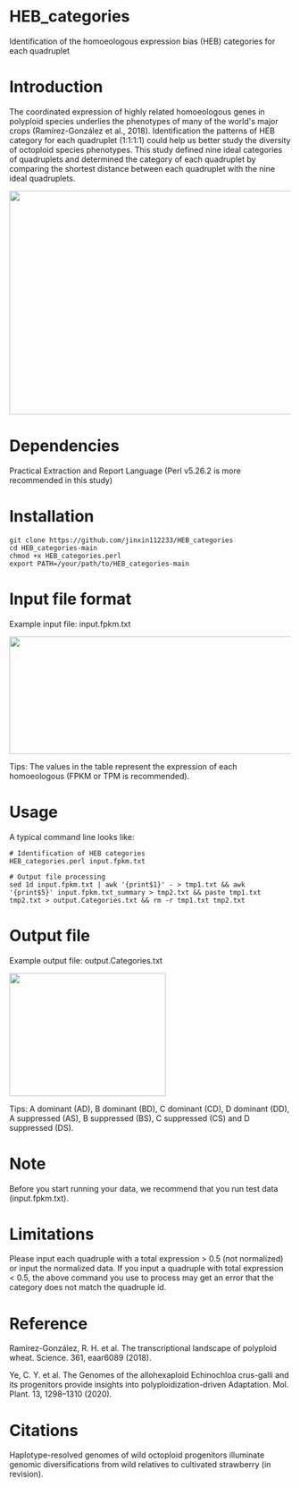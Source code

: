 # HEB_categories
Identification of the homoeologous expression bias (HEB) categories for each quadruplet

# Introduction
The coordinated expression of highly related homoeologous genes in polyploid species underlies the phenotypes of many of the world's major crops (Ramírez-González et al., 2018). Identification the patterns of HEB category for each quadruplet (1:1:1:1) could help us better study the diversity of octoploid species phenotypes. This study defined nine ideal categories of quadruplets and determined the category of each quadruplet by comparing the shortest distance between each quadruplet with the nine ideal quadruplets.

<img src="https://user-images.githubusercontent.com/72123585/233905753-b1a49b5f-1141-4503-9715-6ced46f03bb5.jpg" width="800" height="400">

# Dependencies
Practical Extraction and Report Language (Perl v5.26.2 is more recommended in this study)

# Installation

```
git clone https://github.com/jinxin112233/HEB_categories
cd HEB_categories-main
chmod +x HEB_categories.perl
export PATH=/your/path/to/HEB_categories-main
```

# Input file format
Example input file: input.fpkm.txt

<img src="https://user-images.githubusercontent.com/72123585/233907234-b5ca7e6b-8994-4b5a-bfd7-0f8a4d939e0a.png" width="620" height="210">

Tips: The values in the table represent the expression of each homoeologous (FPKM or TPM is recommended).

# Usage

A typical command line looks like:

```
# Identification of HEB categories
HEB_categories.perl input.fpkm.txt

# Output file processing
sed 1d input.fpkm.txt | awk '{print$1}' - > tmp1.txt && awk '{print$5}' input.fpkm.txt_summary > tmp2.txt && paste tmp1.txt tmp2.txt > output.Categories.txt && rm -r tmp1.txt tmp2.txt
```

# Output file
Example output file: output.Categories.txt

<img src="https://user-images.githubusercontent.com/72123585/233910231-3414cb9c-9fea-4f2e-8811-e248fe3ba233.png" width="280" height="220">

Tips: A dominant (AD), B dominant (BD), C dominant (CD), D dominant (DD), A suppressed (AS), B suppressed (BS), C suppressed (CS) and D suppressed (DS).

# Note
Before you start running your data, we recommend that you run test data (input.fpkm.txt).

# Limitations
Please input each quadruple with a total expression > 0.5 (not normalized) or input the normalized data. If you input a quadruple with total expression < 0.5, the above command you use to process may get an error that the category does not match the quadruple id.

# Reference
Ramírez-González, R. H. et al. The transcriptional landscape of polyploid wheat. Science. 361, eaar6089 (2018).

Ye, C. Y. et al. The Genomes of the allohexaploid Echinochloa crus-galli and its progenitors provide insights into polyploidization-driven Adaptation. Mol. Plant. 13, 1298–1310 (2020).

# Citations
Haplotype-resolved genomes of wild octoploid progenitors illuminate genomic diversifications from wild relatives to cultivated strawberry (in revision).
